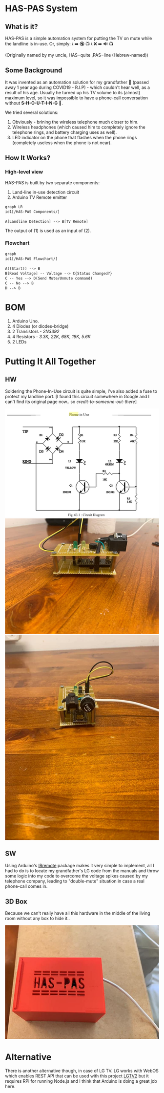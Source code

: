 # HAS-PAS System


## What is it?
HAS-PAS is a simple automation system for putting the TV on mute while the landline is in-use. 
Or, simply: 
:telephone_receiver: :arrow_right: :mute: :tv:
:telephone_receiver: :x: :arrow_right: :loud_sound: :tv:

(Originally named by my uncle, HAS=quite ,PAS=line (Hebrew-named))

## Some Background
It was invented as an automation solution for my grandfather :older_man: (passed away 1 year ago during COVID19 - R.I.P) - which couldn't hear well, as a result of his age.
Usually he turned up his TV volume to its (almost) maximum level, so it was impossible to have a phone-call conversation without **S-H-O-U-T-I-N-G** :mega:.

We tried several solutions:
1. Obviously - brining the wireless telephone much closer to him.
2. Wireless headphones (which caused him to completely ignore the telephone rings, and battery charging uses as well).
3. LED indicator on the phone that flashes when the phone rings (completely useless when the phone is not near).

## How It Works?

### High-level view 
HAS-PAS is built by two separate components:

 1. Land-line in-use detection circuit 
 2. Arduino TV Remote emitter
```mermaid
graph LR 
id1[/HAS-PAS Components/]

A[Landline Detection] --> B[TV Remote]
```

The output of (1) is used as an input of (2).


### Flowchart

```mermaid
graph 
id1[/HAS-PAS Flowchart/]

A((Start)) --> B
B[Read Voltage] -- Voltage --> C{Status Changed?}
C -- Yes --> D(Send Mute/Unmute command)
C -- No --> B
D --> B

```

# BOM

 1. Arduino Uno.
 2. 4 Diodes (or diodes-bridge)
 3. 2 Transistors - *2N3392* 
 4. 4 Resistors - *3.3K, 22K, 68K, 18K, 5.6K*
 5. 2 LEDs


# Putting It All Together
## HW
Soldering the Phone-In-Use circuit is quite simple, I've also added a fuse to protect my landline port.
[I found this circuit somewhere in Google and I can't find its original page now.. so *credit-to-someone-out-there*] 

![landline_circuit](https://raw.githubusercontent.com/eladshabo/Has_Pas/master/images/Phone_circuit.jpg)
![Complete_circuit](https://raw.githubusercontent.com/eladshabo/Has_Pas/master/images/two_circuits.jpg)
![Complete_circuit_front](https://raw.githubusercontent.com/eladshabo/Has_Pas/master/images/two_circuits_front.jpg)

## SW
Using Arduino's [IRremote](https://www.arduino.cc/reference/en/libraries/irremote/) package makes it very simple to implement, all I had to do is to locate my grandfather's LG code from the manuals and throw some logic into my code to overcome the voltage spikes caused by my telephone company, leading to "double-mute" situation in case a real phone-call comes in.


## 3D Box
Because we can't really have all this hardware in the middle of the living room without any box to hide it..

![HASPAS_SYSTEM](https://raw.githubusercontent.com/eladshabo/Has_Pas/master/images/3d_printed_box.jpg)

# Alternative

There is another alternative though, in case of LG TV.
LG works with WebOS which enables REST API that can be used with this project [LGTV2](https://github.com/hobbyquaker/lgtv2) but it requires RPi for running Node.js and I think that Arduino is doing a great job here.